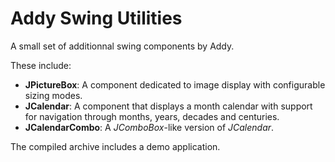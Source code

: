 # Addy Swing Utilities
A small set of additionnal swing components by Addy.

These include:

* **JPictureBox**: A component dedicated to image display with configurable sizing modes.
* **JCalendar**: A component that displays a month calendar with support for navigation through months, years, decades and centuries.
* **JCalendarCombo**: A *JComboBox*-like version of *JCalendar*.

The compiled archive includes a demo application.